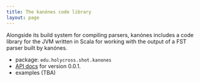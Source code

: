```yaml
---
title: The kanónes code library
layout: page
---
```


Alongside its build system for compiling parsers, kanónes includes a code library for the JVM written in Scala for working with the output of a FST parser built by kanónes.


-   package: `edu.holycross.shot.kanones`
-   [API docs](../api/edu/holycross/shot/kanones/index.html) for version 0.0.1.
-   examples (TBA)
